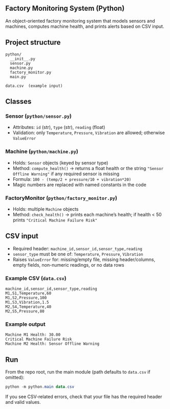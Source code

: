 ## Factory Monitoring System (Python)

An object-oriented factory monitoring system that models sensors and machines, computes machine health, and prints alerts based on CSV input.

## Project structure
```
python/
  __init__.py
  sensor.py
  machine.py
  factory_monitor.py
  main.py

data.csv  (example input)
```

## Classes

### Sensor (`python/sensor.py`)
- Attributes: `id` (str), `type` (str), `reading` (float)
- Validation: only `Temperature`, `Pressure`, `Vibration` are allowed; otherwise `ValueError`

### Machine (`python/machine.py`)
- Holds: `Sensor` objects (keyed by sensor type)
- Method: `compute_health()` → returns a float health or the string `"Sensor Offline Warning"` if any required sensor is missing
- Formula: `100 - (temp/2 + pressure/10 + vibration*20)`
- Magic numbers are replaced with named constants in the code

### FactoryMonitor (`python/factory_monitor.py`)
- Holds: multiple `Machine` objects
- Method: `check_health()` → prints each machine’s health; if health < 50 prints `"Critical Machine Failure Risk"`

## CSV input
- Required header: `machine_id,sensor_id,sensor_type,reading`
- `sensor_type` must be one of: `Temperature`, `Pressure`, `Vibration`
- Raises `ValueError` for: missing/empty file, missing header/columns, empty fields, non-numeric readings, or no data rows

### Example CSV (`data.csv`)
```
machine_id,sensor_id,sensor_type,reading
M1,S1,Temperature,60
M1,S2,Pressure,100
M1,S3,Vibration,1.5
M2,S4,Temperature,40
M2,S5,Pressure,80
```

### Example output
```
Machine M1 Health: 30.00
Critical Machine Failure Risk
Machine M2 Health: Sensor Offline Warning
```

## Run
From the repo root, run the main module (path defaults to `data.csv` if omitted):
```powershell
python -m python.main data.csv
```
If you see CSV-related errors, check that your file has the required header and valid values.